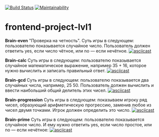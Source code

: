 [![Build Status](https://travis-ci.com/evvs/frontend-project-lvl1.svg?branch=master)](https://travis-ci.com/evvs/frontend-project-lvl1) [![Maintainability](https://api.codeclimate.com/v1/badges/b7579caab1fea1102257/maintainability)](https://codeclimate.com/github/evvs/frontend-project-lvl1/maintainability) 

# frontend-project-lvl1

**Brain-even**
"Проверка на четность". Суть игры в следующем: пользователю показывается случайное число. Пользователь должен ответить yes, если число чётное, или no — если нечётное.
[![asciicast](https://asciinema.org/a/Iq1osxT5OGJOVR0k3gdyNnxoX.svg)](https://asciinema.org/a/Iq1osxT5OGJOVR0k3gdyNnxoX)

**Brain-calc**
Суть игры в следующем: пользователю показывается случайное математическое выражение, например 35 + 16, которое нужно вычислить и записать правильный ответ.
[![asciicast](https://asciinema.org/a/Pcyt5z6VEz137o0DeJXHwvNmh.svg)](https://asciinema.org/a/Pcyt5z6VEz137o0DeJXHwvNmh)

**Brain-gcd**
Суть игры в следующем: пользователю показывается два случайных числа, например, 25 50. Пользователь должен вычислить и ввести наибольший общий делитель этих чисел. 
[![asciicast](https://asciinema.org/a/VmfPY0nFE5isCFgV6WB5FdrO4.svg)](https://asciinema.org/a/VmfPY0nFE5isCFgV6WB5FdrO4)

**Brain-progression**
Суть игры в следующем: показываем игроку ряд чисел, образующий арифметическую прогрессию, заменив любое из чисел двумя точками. Игрок должен определить это число.
[![asciicast](https://asciinema.org/a/dwt9kJ6xbOokGqXT0TEk9ND4R.svg)](https://asciinema.org/a/dwt9kJ6xbOokGqXT0TEk9ND4R)

**Brain-prime**
Суть игры в следующем: пользователю показывается случайное число. И ему нужно ответить yes, если число простое, или no — если нечётное:
[![asciicast](https://asciinema.org/a/KZy3G8FE1iaw2F0IrFkFKz34E.svg)](https://asciinema.org/a/KZy3G8FE1iaw2F0IrFkFKz34E)